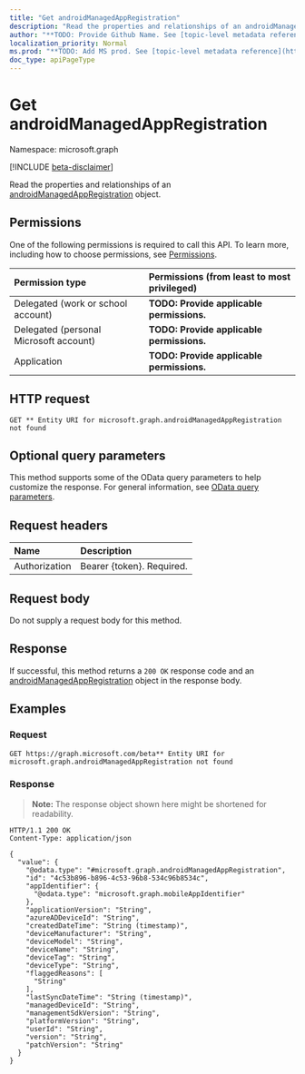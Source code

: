 ```yaml
---
title: "Get androidManagedAppRegistration"
description: "Read the properties and relationships of an androidManagedAppRegistration object."
author: "**TODO: Provide Github Name. See [topic-level metadata reference](https://msgo.azurewebsites.net/add/document/guidelines/metadata.html#topic-level-metadata)**"
localization_priority: Normal
ms.prod: "**TODO: Add MS prod. See [topic-level metadata reference](https://msgo.azurewebsites.net/add/document/guidelines/metadata.html#topic-level-metadata)**"
doc_type: apiPageType
---
```


# Get androidManagedAppRegistration
Namespace: microsoft.graph

[!INCLUDE [beta-disclaimer](../../includes/beta-disclaimer.md)]

Read the properties and relationships of an [androidManagedAppRegistration](../resources/androidmanagedappregistration.md) object.

## Permissions
One of the following permissions is required to call this API. To learn more, including how to choose permissions, see [Permissions](/graph/permissions-reference).

|Permission type|Permissions (from least to most privileged)|
|:---|:---|
|Delegated (work or school account)|**TODO: Provide applicable permissions.**|
|Delegated (personal Microsoft account)|**TODO: Provide applicable permissions.**|
|Application|**TODO: Provide applicable permissions.**|

## HTTP request

<!-- {
  "blockType": "ignored"
}
-->
``` http
GET ** Entity URI for microsoft.graph.androidManagedAppRegistration not found
```

## Optional query parameters
This method supports some of the OData query parameters to help customize the response. For general information, see [OData query parameters](/graph/query-parameters).

## Request headers
|Name|Description|
|:---|:---|
|Authorization|Bearer {token}. Required.|

## Request body
Do not supply a request body for this method.

## Response

If successful, this method returns a `200 OK` response code and an [androidManagedAppRegistration](../resources/androidmanagedappregistration.md) object in the response body.

## Examples

### Request
<!-- {
  "blockType": "request",
  "name": "get_androidmanagedappregistration"
}
-->
``` http
GET https://graph.microsoft.com/beta** Entity URI for microsoft.graph.androidManagedAppRegistration not found
```


### Response
>**Note:** The response object shown here might be shortened for readability.
<!-- {
  "blockType": "response",
  "truncated": true,
  "@odata.type": "microsoft.graph.androidManagedAppRegistration"
}
-->
``` http
HTTP/1.1 200 OK
Content-Type: application/json

{
  "value": {
    "@odata.type": "#microsoft.graph.androidManagedAppRegistration",
    "id": "4c53b896-b896-4c53-96b8-534c96b8534c",
    "appIdentifier": {
      "@odata.type": "microsoft.graph.mobileAppIdentifier"
    },
    "applicationVersion": "String",
    "azureADDeviceId": "String",
    "createdDateTime": "String (timestamp)",
    "deviceManufacturer": "String",
    "deviceModel": "String",
    "deviceName": "String",
    "deviceTag": "String",
    "deviceType": "String",
    "flaggedReasons": [
      "String"
    ],
    "lastSyncDateTime": "String (timestamp)",
    "managedDeviceId": "String",
    "managementSdkVersion": "String",
    "platformVersion": "String",
    "userId": "String",
    "version": "String",
    "patchVersion": "String"
  }
}
```

